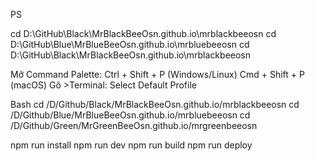 PS

cd D:\GitHub\Black\MrBlackBeeOsn.github.io\mrblackbeeosn
cd D:\GitHub\Blue\MrBlueBeeOsn.github.io\mrbluebeeosn
cd D:\GitHub\Black\MrBlackBeeOsn.github.io\mrblackbeeosn


Mở Command Palette:
Ctrl + Shift + P (Windows/Linux)
Cmd + Shift + P (macOS)
Gõ >Terminal: Select Default Profile

Bash
cd /D/Github/Black/MrBlackBeeOsn.github.io/mrblackbeeosn
cd /D/Github/Blue/MrBlueBeeOsn.github.io/mrbluebeeosn
cd /D/Github/Green/MrGreenBeeOsn.github.io/mrgreenbeeosn

npm run install
npm run dev
npm run build
npm run deploy